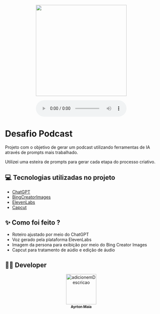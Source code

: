 <p align="center">
<img 
    src="./img/img_podcast.png"
    width="300"/>
</p>

<div align="center">
    <audio src="output/podcast_editado.MP3" controls title="Podcast editado"></audio>
</div>

# Desafio Podcast 
Projeto com o objetivo de gerar um podcast utilizando ferramentas de IA através de prompts mais trabalhado.

Utilizei uma esteira de prompts para gerar cada etapa do processo criativo.

## 💻 Tecnologias utilizadas no projeto

- [ChatGPT](https://chat.openai.com/) 
- [BingCreatorImages](https://www.bing.com/images/create)
- [ElevenLabs](https://beta.elevenlabs.io/)
- [Capcut](https://www.capcut.com/pt-br/)

## ✨ Como foi feito ?

- Roteiro ajustado por meio do ChatGPT
- Voz gerado pela plataforma ElevenLabs
- Imagem da persona para exibição por meio do Bing Creator Images
- Capcut para tratamento de aúdio e edição de áudio



## 👨‍💻 Developer
 <p align="center">
   <a href="https://www.linkedin.com/in/ayrton-maia-404489228/?originalSubdomain=br">
     <img src="https://avatars.githubusercontent.com/u/98968093?v=4" width="100px;" alt="adicionemDescricao"/>
     <br />
     <sub>
       <b>Ayrton Maia</b>
     </sub>
   </a>
 </p>
